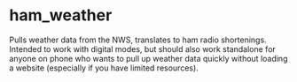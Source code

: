 # ham_weather

Pulls weather data from the NWS, translates to ham radio shortenings.  Intended to work with digital modes, but should also work standalone for anyone on phone who wants to pull up weather data quickly without loading a website (especially if you have limited resources).
